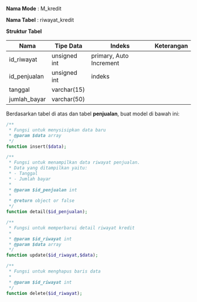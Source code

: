 **Nama Mode** : M_kredit

**Nama Tabel** : riwayat_kredit

**Struktur Tabel**
<table>
  <thead>
    <tr>
      <th>Nama</th>
      <th>Tipe Data</th>
      <th>Indeks</th>
      <th>Keterangan</th>
    </tr>
  </thead>
  <tbody>
    <tr>
      <td>id_riwayat</td>
      <td>unsigned int</td>
      <td>primary, Auto Increment</td>
      <td></td>
    </tr>
    <tr>
      <td>id_penjualan</td>
      <td>unsigned int</td>
      <td>indeks</td>
      <td></td>
    </tr>
    <tr>
      <td>tanggal</td>
      <td>varchar(15)</td>
      <td></td>
      <td></td>
    </tr>
    <tr>
      <td>jumlah_bayar</td>
      <td>varchar(50)</td>
      <td></td>
      <td></td>
    </tr>
  </tbody>
</table>

Berdasarkan tabel di atas dan tabel **penjualan**, buat model di bawah ini:
```php
/**
 * Fungsi untuk menysisipkan data baru
 * @param $data array
 */
function insert($data);

/**
 * Fungsi untuk menampilkan data riwayat penjualan.
 * Data yang ditampilkan yaitu:
 * - Tanggal
 * - Jumlah bayar
 *
 * @param $id_penjualan int
 *
 * @return object or false
 */
function detail($id_penjualan);

/**
 * Fungsi untuk memperbarui detail riwayat kredit
 *
 * @param $id_riwayat int
 * @param $data array
 */
function update($id_riwayat,$data);

/**
 * Fungsi untuk menghapus baris data
 *
 * @param $id_riwayat int
 */
function delete($id_riwayat);
```
